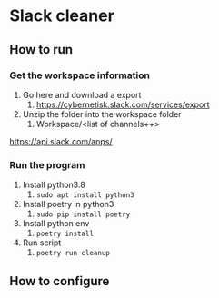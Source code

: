 # Slack cleaner



## How to run

### Get the workspace information

1) Go here and download a export
   1) https://cybernetisk.slack.com/services/export
2) Unzip the folder into the workspace folder
   1) Workspace/<list of channels++>


https://api.slack.com/apps/

### Run the program

1) Install python3.8
   1) `sudo apt install python3`
2) Install poetry in python3
   1) `sudo pip install poetry`
3) Install python env
   1) `poetry install`
4) Run script
   1) `poetry run cleanup`

## How to configure


##

